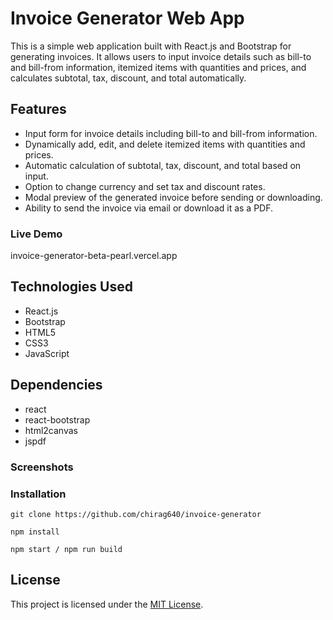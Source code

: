 # Invoice Generator Web App

This is a simple web application built with React.js and Bootstrap for generating invoices. It allows users to input invoice details such as bill-to and bill-from information, itemized items with quantities and prices, and calculates subtotal, tax, discount, and total automatically.

## Features

- Input form for invoice details including bill-to and bill-from information.
- Dynamically add, edit, and delete itemized items with quantities and prices.
- Automatic calculation of subtotal, tax, discount, and total based on input.
- Option to change currency and set tax and discount rates.
- Modal preview of the generated invoice before sending or downloading.
- Ability to send the invoice via email or download it as a PDF.

### Live Demo
invoice-generator-beta-pearl.vercel.app

## Technologies Used

- React.js
- Bootstrap
- HTML5
- CSS3
- JavaScript

## Dependencies

- react
- react-bootstrap
- html2canvas
- jspdf

### Screenshots



### Installation

```
git clone https://github.com/chirag640/invoice-generator

npm install

npm start / npm run build
```

## License

This project is licensed under the [MIT License](LICENSE).